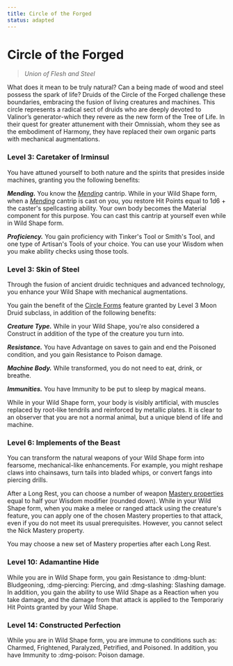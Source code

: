```yaml
---
title: Circle of the Forged
status: adapted
---
```


# Circle of the Forged

> *Union of Flesh and Steel*

What does it mean to be truly natural? Can a being made of wood and steel possess the spark of life? Druids of the Circle of the Forged challenge these boundaries, embracing the fusion of living creatures and machines. This circle represents a radical sect of druids who are deeply devoted to Valinor’s generator-which they revere as the new form of the Tree of Life. In their quest for greater attunement with their Omnissiah, whom they see as the embodiment of Harmony, they have replaced their own organic parts with mechanical augmentations.

### Level 3: Caretaker of Irminsul

You have attuned yourself to both nature and the spirits that presides inside machines, granting you the following benefits:

***Mending.*** You know the *[Mending]* cantrip. While in your Wild Shape form, when a *[Mending]* cantrip is cast on you, you restore Hit Points equal to 1d6 + the caster's spellcasting ability. Your own body becomes the Material component for this purpose. You can cast this cantrip at yourself even while in Wild Shape form. 

***Proficiency.*** You gain proficiency with Tinker's Tool or Smith's Tool, and one type of Artisan's Tools of your choice. You can use your Wisdom when you make ability checks using those tools.

[Mending]: ../../spells/description/core/cantrip.md#mending

### Level 3: Skin of Steel  

Through the fusion of ancient druidic techniques and advanced technology, you enhance your Wild Shape with mechanical augmentations.

You gain the benefit of the [Circle Forms](moon.md#level-3-circle-forms) feature granted by Level 3 Moon Druid subclass, in addition of the following benefits:

***Creature Type.*** While in your Wild Shape, you're also considered a Construct in addition of the type of the creature you turn into. 

***Resistance.*** You have Advantage on saves to gain and end the Poisoned condition, and you gain Resistance to Poison damage.

***Machine Body.*** While transformed, you do not need to eat, drink, or breathe.

***Immunities.*** You have Immunity to be put to sleep by magical means.

While in your Wild Shape form, your body is visibly artificial, with muscles replaced by root-like tendrils and reinforced by metallic plates. It is clear to an observer that you are not a normal animal, but a unique blend of life and machine.

### Level 6: Implements of the Beast

You can transform the natural weapons of your Wild Shape form into fearsome, mechanical-like enhancements. For example, you might reshape claws into chainsaws, turn tails into bladed whips, or convert fangs into piercing drills.

After a Long Rest, you can choose a number of weapon [Mastery properties] equal to half your Wisdom modifier (rounded down). While in your Wild Shape form, when you make a melee or ranged attack using the creature's feature, you can apply one of the chosen Mastery properties to that attack, even if you do not meet its usual prerequisites. However, you cannot select the Nick Mastery property.

You may choose a new set of Mastery properties after each Long Rest.

[Mastery properties]: ../../equipment/weapon/index.md#mastery-properties

### Level 10: Adamantine Hide 

While you are in Wild Shape form, you gain Resistance to :dmg-blunt: Bludgeoning, :dmg-piercing: Piercing, and :dmg-slashing: Slashing damage. In addition, you gain the ability to use Wild Shape as a Reaction when you take damage, and the damage from that attack is applied to the Temporariy Hit Points granted by your Wild Shape.

### Level 14: Constructed Perfection

While you are in Wild Shape form, you are immune to conditions such as: Charmed, Frightened, Paralyzed, Petrified, and Poisoned. In addition, you have Immunity to :dmg-poison: Poison damage.